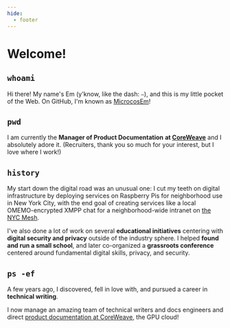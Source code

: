 ```yaml
---
hide:
  - footer
---
```


# Welcome!

## `whoami`

Hi there! My name's Em (y'know, like the dash: `–`), and this is my little pocket of the Web. On GitHub, I'm known as [MicrocosEm](https://github.com/microcosem)!

## `pwd`

I am currently the **Manager of Product Documentation** **at [CoreWeave](https://coreweave.com)** and I absolutely adore it. (Recruiters, thank you so much for your interest, but I love where I work!)

## `history`

My start down the digital road was an unusual one: I cut my teeth on digital infrastructure by deploying services on Raspberry Pis for neighborhood use in New York City, with the end goal of creating services like a local OMEMO-encrypted XMPP chat for a neighborhood-wide intranet on [the NYC Mesh](https://www.nycmesh.net).

I've also done a lot of work on several **educational initiatives** centering with **digital security and privacy** outside of the industry sphere. I helped **found and run a small school**, and later co-organized a **grassroots conference** centered around fundamental digital skills, privacy, and security.

## `ps -ef`

A few years ago, I discovered, fell in love with, and pursued a career in **technical writing**.

I now manage an amazing team of technical writers and docs engineers and direct [product documentation at CoreWeave](https://docs.coreweave.com), the GPU cloud!